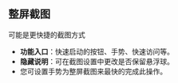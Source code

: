 ## 整屏截图
可能是更快捷的截图方式

* **功能入口**：快速启动的按钮、手势、快速访问等。
* **隐藏说明**：可在截图设置中更改是否保留悬浮球。
* 您可设置手势为整屏截图来最快的完成此操作。